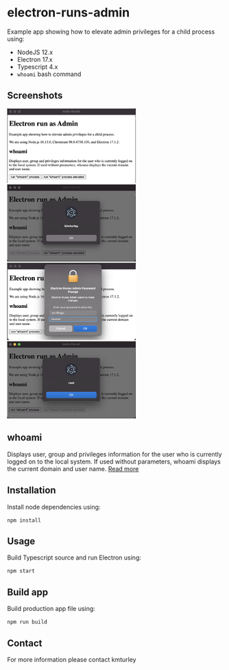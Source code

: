 # electron-runs-admin

Example app showing how to elevate admin privileges for a child process using:

* NodeJS 12.x
* Electron 17.x
* Typescript 4.x
* `whoami` bash command

## Screenshots

<img src="screenshots/1-app.png?raw=true" alt="App" width="300" />

<img src="screenshots/2-whoami.png?raw=true" alt="Awhoamipp" width="300" />

<img src="screenshots/3-elevated-popup.png?raw=true" alt="Elevated popup" width="300" />

<img src="screenshots/4-elevated-whoami.png?raw=true" alt="Elevated whoami" width="300" />


## whoami

Displays user, group and privileges information for the user who is currently logged on to the local system. If used without parameters, whoami displays the current domain and user name. [Read more](https://en.wikipedia.org/wiki/Whoami)


## Installation

Install node dependencies using:

    npm install


## Usage

Build Typescript source and run Electron using:

    npm start


## Build app

Build production app file using:

    npm run build


## Contact

For more information please contact kmturley
